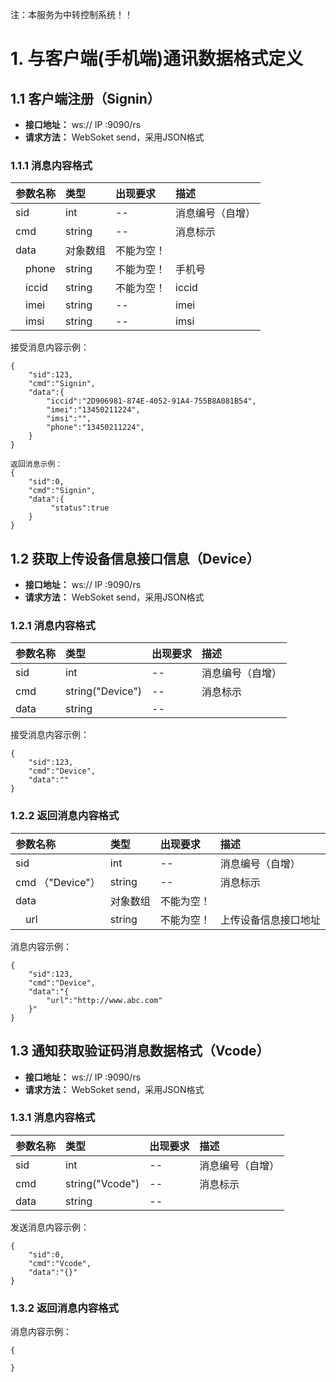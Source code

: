 注：本服务为中转控制系统！！

# 1. 与客户端(手机端)通讯数据格式定义

## 1.1 客户端注册（Signin）
- **接口地址：**  ws:// IP :9090/rs
- **请求方法：**  WebSoket send，采用JSON格式

### 1.1.1 消息内容格式
  
参数名称						|类型		|出现要求	|描述  
:----						|:---		|:------	|:---
sid			        |int		|	--			|消息编号（自增）
cmd			        |string		|	--			|消息标示	
data				|对象数组	|不能为空！		|&nbsp;
&emsp;phone		    |string		|不能为空！		|手机号
&emsp;iccid		    |string		|不能为空！		|iccid
&emsp;imei			|string		|	--			|imei
&emsp;imsi			|string		|	--			|imsi
 

接受消息内容示例：

```
{
    "sid":123,
    "cmd":"Signin",
    "data":{
        "iccid":"2D906981-874E-4052-91A4-755B8A081B54",
        "imei":"13450211224",
		"imsi":"",
		"phone":"13450211224",
    }
} 

返回消息示例：
{
    "sid":0,
    "cmd":"Signin",
    "data":{
         "status":true
    }
} 
``` 

## 1.2 获取上传设备信息接口信息（Device）
- **接口地址：**  ws:// IP :9090/rs
- **请求方法：**  WebSoket send，采用JSON格式

### 1.2.1 消息内容格式
  
参数名称				|类型		            |出现要求	        |描述  
:----				|:---		            |:------	    |:---
sid			        |int		            |	--			|消息编号（自增）
cmd			        |string("Device")		|	--			|消息标示	
data				|string	                |   --		    |&nbsp;
 
 

接受消息内容示例：

```
{
    "sid":123,
    "cmd":"Device",
    "data":""
} 
```
### 1.2.2 返回消息内容格式
  
参数名称						|类型		|出现要求	|描述  
:----						|:---		|:------	|:---
sid			        |int		|	--			|消息编号（自增）
cmd		 （"Device"）|string		|	--			|消息标示	
data				|对象数组	|不能为空！		|&nbsp;
&emsp;url		    |string		|不能为空！		|上传设备信息接口地址
 
 

消息内容示例：

```
{
    "sid":123,
    "cmd":"Device",
    "data":"{
		"url":"http://www.abc.com"
	}"
} 
```


## 1.3 通知获取验证码消息数据格式（Vcode）
- **接口地址：**  ws:// IP :9090/rs
- **请求方法：**  WebSoket send，采用JSON格式

### 1.3.1 消息内容格式
  
参数名称				|类型		            |出现要求	        |描述  
:----				|:---		            |:------	    |:---
sid			        |int		            |	--			|消息编号（自增）
cmd			        |string("Vcode")		|	--			|消息标示	
data				|string	                |   --		    |&nbsp;
 
 

发送消息内容示例：

```
{
    "sid":0,
    "cmd":"Vcode",
    "data":"{}"
} 
```
### 1.3.2 返回消息内容格式 
消息内容示例：

```
{
   
} 
```